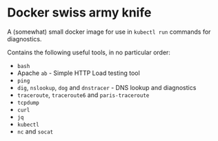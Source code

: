 # Docker swiss army knife

A (somewhat) small docker image for use in `kubectl run` commands for diagnostics.

Contains the following useful tools, in no particular order:

* `bash`
* Apache `ab` - Simple HTTP Load testing tool
* `ping`
* `dig`, `nslookup`, `dog` and `dnstracer` - DNS lookup and diagnostics
* `traceroute`, `traceroute6` and `paris-traceroute`
* `tcpdump`
* `curl`
* `jq`
* `kubectl`
* `nc` and `socat`